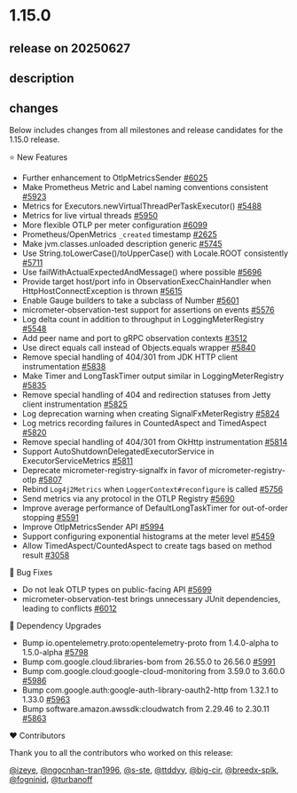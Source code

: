 # 1.15.0

## release on 20250627
## description
## changes
Below includes changes from all milestones and release candidates for the 1.15.0 release.

⭐ New Features

* Further enhancement to OtlpMetricsSender <a href="https://github.com/micrometer-metrics/micrometer/pull/6025" data-hovercard-type="pull_request" data-hovercard-url="/micrometer-metrics/micrometer/pull/6025/hovercard">#6025</a>
* Make Prometheus Metric and Label naming conventions consistent <a href="https://github.com/micrometer-metrics/micrometer/issues/5923" data-hovercard-type="issue" data-hovercard-url="/micrometer-metrics/micrometer/issues/5923/hovercard">#5923</a>
* Metrics for Executors.newVirtualThreadPerTaskExecutor() <a href="https://github.com/micrometer-metrics/micrometer/issues/5488" data-hovercard-type="issue" data-hovercard-url="/micrometer-metrics/micrometer/issues/5488/hovercard">#5488</a>
* Metrics for live virtual threads <a href="https://github.com/micrometer-metrics/micrometer/issues/5950" data-hovercard-type="issue" data-hovercard-url="/micrometer-metrics/micrometer/issues/5950/hovercard">#5950</a>
* More flexible OTLP per meter configuration <a href="https://github.com/micrometer-metrics/micrometer/issues/6099" data-hovercard-type="issue" data-hovercard-url="/micrometer-metrics/micrometer/issues/6099/hovercard">#6099</a>
* Prometheus/OpenMetrics <code>_created</code> timestamp <a href="https://github.com/micrometer-metrics/micrometer/issues/2625" data-hovercard-type="issue" data-hovercard-url="/micrometer-metrics/micrometer/issues/2625/hovercard">#2625</a>
* Make jvm.classes.unloaded description generic <a href="https://github.com/micrometer-metrics/micrometer/pull/5745" data-hovercard-type="pull_request" data-hovercard-url="/micrometer-metrics/micrometer/pull/5745/hovercard">#5745</a>
* Use String.toLowerCase()/toUpperCase() with Locale.ROOT consistently <a href="https://github.com/micrometer-metrics/micrometer/pull/5711" data-hovercard-type="pull_request" data-hovercard-url="/micrometer-metrics/micrometer/pull/5711/hovercard">#5711</a>
* Use failWithActualExpectedAndMessage() where possible <a href="https://github.com/micrometer-metrics/micrometer/pull/5696" data-hovercard-type="pull_request" data-hovercard-url="/micrometer-metrics/micrometer/pull/5696/hovercard">#5696</a>
* Provide target host/port info in ObservationExecChainHandler when HttpHostConnectException is thrown <a href="https://github.com/micrometer-metrics/micrometer/issues/5615" data-hovercard-type="issue" data-hovercard-url="/micrometer-metrics/micrometer/issues/5615/hovercard">#5615</a>
* Enable Gauge builders to take a subclass of Number <a href="https://github.com/micrometer-metrics/micrometer/pull/5601" data-hovercard-type="pull_request" data-hovercard-url="/micrometer-metrics/micrometer/pull/5601/hovercard">#5601</a>
* micrometer-observation-test support for assertions on events <a href="https://github.com/micrometer-metrics/micrometer/issues/5576" data-hovercard-type="issue" data-hovercard-url="/micrometer-metrics/micrometer/issues/5576/hovercard">#5576</a>
* Log delta count in addition to throughput in LoggingMeterRegistry <a href="https://github.com/micrometer-metrics/micrometer/issues/5548" data-hovercard-type="issue" data-hovercard-url="/micrometer-metrics/micrometer/issues/5548/hovercard">#5548</a>
* Add peer name and port to gRPC observation contexts <a href="https://github.com/micrometer-metrics/micrometer/pull/3512" data-hovercard-type="pull_request" data-hovercard-url="/micrometer-metrics/micrometer/pull/3512/hovercard">#3512</a>
* Use direct equals call instead of Objects.equals wrapper <a href="https://github.com/micrometer-metrics/micrometer/pull/5840" data-hovercard-type="pull_request" data-hovercard-url="/micrometer-metrics/micrometer/pull/5840/hovercard">#5840</a>
* Remove special handling of 404/301 from JDK HTTP client instrumentation <a href="https://github.com/micrometer-metrics/micrometer/pull/5838" data-hovercard-type="pull_request" data-hovercard-url="/micrometer-metrics/micrometer/pull/5838/hovercard">#5838</a>
* Make Timer and LongTaskTimer output similar in LoggingMeterRegistry <a href="https://github.com/micrometer-metrics/micrometer/pull/5835" data-hovercard-type="pull_request" data-hovercard-url="/micrometer-metrics/micrometer/pull/5835/hovercard">#5835</a>
* Remove special handling of 404 and redirection statuses from Jetty client instrumentation <a href="https://github.com/micrometer-metrics/micrometer/pull/5825" data-hovercard-type="pull_request" data-hovercard-url="/micrometer-metrics/micrometer/pull/5825/hovercard">#5825</a>
* Log deprecation warning when creating SignalFxMeterRegistry <a href="https://github.com/micrometer-metrics/micrometer/pull/5824" data-hovercard-type="pull_request" data-hovercard-url="/micrometer-metrics/micrometer/pull/5824/hovercard">#5824</a>
* Log metrics recording failures in CountedAspect and TimedAspect <a href="https://github.com/micrometer-metrics/micrometer/issues/5820" data-hovercard-type="issue" data-hovercard-url="/micrometer-metrics/micrometer/issues/5820/hovercard">#5820</a>
* Remove special handling of 404/301 from OkHttp instrumentation <a href="https://github.com/micrometer-metrics/micrometer/pull/5814" data-hovercard-type="pull_request" data-hovercard-url="/micrometer-metrics/micrometer/pull/5814/hovercard">#5814</a>
* Support AutoShutdownDelegatedExecutorService in ExecutorServiceMetrics <a href="https://github.com/micrometer-metrics/micrometer/pull/5811" data-hovercard-type="pull_request" data-hovercard-url="/micrometer-metrics/micrometer/pull/5811/hovercard">#5811</a>
* Deprecate micrometer-registry-signalfx in favor of micrometer-registry-otlp <a href="https://github.com/micrometer-metrics/micrometer/issues/5807" data-hovercard-type="issue" data-hovercard-url="/micrometer-metrics/micrometer/issues/5807/hovercard">#5807</a>
* Rebind <code>Log4j2Metrics</code> when <code>LoggerContext#reconfigure</code> is called <a href="https://github.com/micrometer-metrics/micrometer/issues/5756" data-hovercard-type="issue" data-hovercard-url="/micrometer-metrics/micrometer/issues/5756/hovercard">#5756</a>
* Send metrics via any protocol in the OTLP Registry <a href="https://github.com/micrometer-metrics/micrometer/issues/5690" data-hovercard-type="issue" data-hovercard-url="/micrometer-metrics/micrometer/issues/5690/hovercard">#5690</a>
* Improve average performance of DefaultLongTaskTimer for out-of-order stopping <a href="https://github.com/micrometer-metrics/micrometer/pull/5591" data-hovercard-type="pull_request" data-hovercard-url="/micrometer-metrics/micrometer/pull/5591/hovercard">#5591</a>
* Improve OtlpMetricsSender API <a href="https://github.com/micrometer-metrics/micrometer/pull/5994" data-hovercard-type="pull_request" data-hovercard-url="/micrometer-metrics/micrometer/pull/5994/hovercard">#5994</a>
* Support configuring exponential histograms at the meter level <a href="https://github.com/micrometer-metrics/micrometer/issues/5459" data-hovercard-type="issue" data-hovercard-url="/micrometer-metrics/micrometer/issues/5459/hovercard">#5459</a>
* Allow TimedAspect/CountedAspect to create tags based on method result <a href="https://github.com/micrometer-metrics/micrometer/issues/3058" data-hovercard-type="issue" data-hovercard-url="/micrometer-metrics/micrometer/issues/3058/hovercard">#3058</a>

🐞 Bug Fixes

* Do not leak OTLP types on public-facing API <a href="https://github.com/micrometer-metrics/micrometer/pull/5699" data-hovercard-type="pull_request" data-hovercard-url="/micrometer-metrics/micrometer/pull/5699/hovercard">#5699</a>
* micrometer-observation-test brings unnecessary JUnit dependencies, leading to conflicts <a href="https://github.com/micrometer-metrics/micrometer/issues/6012" data-hovercard-type="issue" data-hovercard-url="/micrometer-metrics/micrometer/issues/6012/hovercard">#6012</a>

🔨 Dependency Upgrades

* Bump io.opentelemetry.proto:opentelemetry-proto from 1.4.0-alpha to 1.5.0-alpha <a href="https://github.com/micrometer-metrics/micrometer/pull/5798" data-hovercard-type="pull_request" data-hovercard-url="/micrometer-metrics/micrometer/pull/5798/hovercard">#5798</a>
* Bump com.google.cloud:libraries-bom from 26.55.0 to 26.56.0 <a href="https://github.com/micrometer-metrics/micrometer/pull/5991" data-hovercard-type="pull_request" data-hovercard-url="/micrometer-metrics/micrometer/pull/5991/hovercard">#5991</a>
* Bump com.google.cloud:google-cloud-monitoring from 3.59.0 to 3.60.0 <a href="https://github.com/micrometer-metrics/micrometer/pull/5986" data-hovercard-type="pull_request" data-hovercard-url="/micrometer-metrics/micrometer/pull/5986/hovercard">#5986</a>
* Bump com.google.auth:google-auth-library-oauth2-http from 1.32.1 to 1.33.0 <a href="https://github.com/micrometer-metrics/micrometer/pull/5963" data-hovercard-type="pull_request" data-hovercard-url="/micrometer-metrics/micrometer/pull/5963/hovercard">#5963</a>
* Bump software.amazon.awssdk:cloudwatch from 2.29.46 to 2.30.11 <a href="https://github.com/micrometer-metrics/micrometer/pull/5863" data-hovercard-type="pull_request" data-hovercard-url="/micrometer-metrics/micrometer/pull/5863/hovercard">#5863</a>

❤️ Contributors

Thank you to all the contributors who worked on this release:

<a class="user-mention notranslate" data-hovercard-type="user" data-hovercard-url="/users/izeye/hovercard" data-octo-click="hovercard-link-click" data-octo-dimensions="link_type:self" href="https://github.com/izeye">@izeye</a>, <a class="user-mention notranslate" data-hovercard-type="user" data-hovercard-url="/users/ngocnhan-tran1996/hovercard" data-octo-click="hovercard-link-click" data-octo-dimensions="link_type:self" href="https://github.com/ngocnhan-tran1996">@ngocnhan-tran1996</a>, <a class="user-mention notranslate" data-hovercard-type="user" data-hovercard-url="/users/s-ste/hovercard" data-octo-click="hovercard-link-click" data-octo-dimensions="link_type:self" href="https://github.com/s-ste">@s-ste</a>, <a class="user-mention notranslate" data-hovercard-type="user" data-hovercard-url="/users/ttddyy/hovercard" data-octo-click="hovercard-link-click" data-octo-dimensions="link_type:self" href="https://github.com/ttddyy">@ttddyy</a>, <a class="user-mention notranslate" data-hovercard-type="user" data-hovercard-url="/users/big-cir/hovercard" data-octo-click="hovercard-link-click" data-octo-dimensions="link_type:self" href="https://github.com/big-cir">@big-cir</a>, <a class="user-mention notranslate" data-hovercard-type="user" data-hovercard-url="/users/breedx-splk/hovercard" data-octo-click="hovercard-link-click" data-octo-dimensions="link_type:self" href="https://github.com/breedx-splk">@breedx-splk</a>, <a class="user-mention notranslate" data-hovercard-type="user" data-hovercard-url="/users/fogninid/hovercard" data-octo-click="hovercard-link-click" data-octo-dimensions="link_type:self" href="https://github.com/fogninid">@fogninid</a>, <a class="user-mention notranslate" data-hovercard-type="user" data-hovercard-url="/users/turbanoff/hovercard" data-octo-click="hovercard-link-click" data-octo-dimensions="link_type:self" href="https://github.com/turbanoff">@turbanoff</a>

